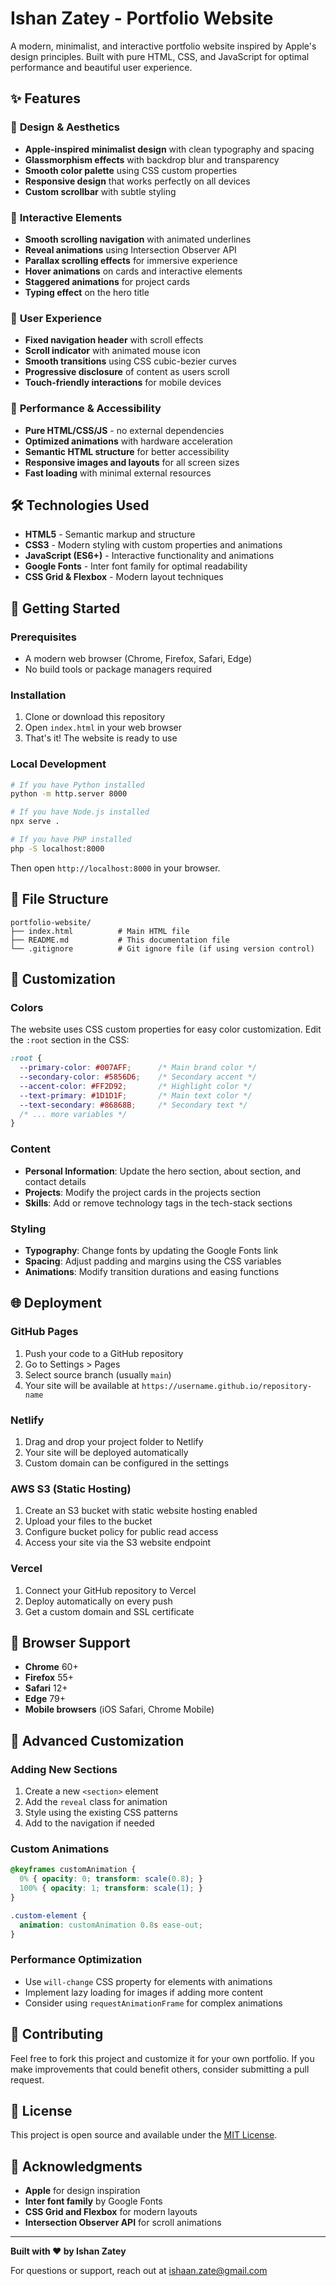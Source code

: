 # Ishan Zatey - Portfolio Website

A modern, minimalist, and interactive portfolio website inspired by Apple's design principles. Built with pure HTML, CSS, and JavaScript for optimal performance and beautiful user experience.

## ✨ Features

### 🎨 **Design & Aesthetics**
- **Apple-inspired minimalist design** with clean typography and spacing
- **Glassmorphism effects** with backdrop blur and transparency
- **Smooth color palette** using CSS custom properties
- **Responsive design** that works perfectly on all devices
- **Custom scrollbar** with subtle styling

### 🚀 **Interactive Elements**
- **Smooth scrolling navigation** with animated underlines
- **Reveal animations** using Intersection Observer API
- **Parallax scrolling effects** for immersive experience
- **Hover animations** on cards and interactive elements
- **Staggered animations** for project cards
- **Typing effect** on the hero title

### 📱 **User Experience**
- **Fixed navigation header** with scroll effects
- **Scroll indicator** with animated mouse icon
- **Smooth transitions** using CSS cubic-bezier curves
- **Progressive disclosure** of content as users scroll
- **Touch-friendly interactions** for mobile devices

### 🎯 **Performance & Accessibility**
- **Pure HTML/CSS/JS** - no external dependencies
- **Optimized animations** with hardware acceleration
- **Semantic HTML structure** for better accessibility
- **Responsive images and layouts** for all screen sizes
- **Fast loading** with minimal external resources

## 🛠️ Technologies Used

- **HTML5** - Semantic markup and structure
- **CSS3** - Modern styling with custom properties and animations
- **JavaScript (ES6+)** - Interactive functionality and animations
- **Google Fonts** - Inter font family for optimal readability
- **CSS Grid & Flexbox** - Modern layout techniques

## 🚀 Getting Started

### Prerequisites
- A modern web browser (Chrome, Firefox, Safari, Edge)
- No build tools or package managers required

### Installation
1. Clone or download this repository
2. Open `index.html` in your web browser
3. That's it! The website is ready to use

### Local Development
```bash
# If you have Python installed
python -m http.server 8000

# If you have Node.js installed
npx serve .

# If you have PHP installed
php -S localhost:8000
```

Then open `http://localhost:8000` in your browser.

## 📁 File Structure

```
portfolio-website/
├── index.html          # Main HTML file
├── README.md           # This documentation file
└── .gitignore          # Git ignore file (if using version control)
```

## 🎨 Customization

### Colors
The website uses CSS custom properties for easy color customization. Edit the `:root` section in the CSS:

```css
:root {
  --primary-color: #007AFF;      /* Main brand color */
  --secondary-color: #5856D6;    /* Secondary accent */
  --accent-color: #FF2D92;       /* Highlight color */
  --text-primary: #1D1D1F;       /* Main text color */
  --text-secondary: #86868B;     /* Secondary text */
  /* ... more variables */
}
```

### Content
- **Personal Information**: Update the hero section, about section, and contact details
- **Projects**: Modify the project cards in the projects section
- **Skills**: Add or remove technology tags in the tech-stack sections

### Styling
- **Typography**: Change fonts by updating the Google Fonts link
- **Spacing**: Adjust padding and margins using the CSS variables
- **Animations**: Modify transition durations and easing functions

## 🌐 Deployment

### GitHub Pages
1. Push your code to a GitHub repository
2. Go to Settings > Pages
3. Select source branch (usually `main`)
4. Your site will be available at `https://username.github.io/repository-name`

### Netlify
1. Drag and drop your project folder to Netlify
2. Your site will be deployed automatically
3. Custom domain can be configured in the settings

### AWS S3 (Static Hosting)
1. Create an S3 bucket with static website hosting enabled
2. Upload your files to the bucket
3. Configure bucket policy for public read access
4. Access your site via the S3 website endpoint

### Vercel
1. Connect your GitHub repository to Vercel
2. Deploy automatically on every push
3. Get a custom domain and SSL certificate

## 📱 Browser Support

- **Chrome** 60+
- **Firefox** 55+
- **Safari** 12+
- **Edge** 79+
- **Mobile browsers** (iOS Safari, Chrome Mobile)

## 🔧 Advanced Customization

### Adding New Sections
1. Create a new `<section>` element
2. Add the `reveal` class for animation
3. Style using the existing CSS patterns
4. Add to the navigation if needed

### Custom Animations
```css
@keyframes customAnimation {
  0% { opacity: 0; transform: scale(0.8); }
  100% { opacity: 1; transform: scale(1); }
}

.custom-element {
  animation: customAnimation 0.8s ease-out;
}
```

### Performance Optimization
- Use `will-change` CSS property for elements with animations
- Implement lazy loading for images if adding more content
- Consider using `requestAnimationFrame` for complex animations

## 🤝 Contributing

Feel free to fork this project and customize it for your own portfolio. If you make improvements that could benefit others, consider submitting a pull request.

## 📄 License

This project is open source and available under the [MIT License](LICENSE).

## 🙏 Acknowledgments

- **Apple** for design inspiration
- **Inter font family** by Google Fonts
- **CSS Grid and Flexbox** for modern layouts
- **Intersection Observer API** for scroll animations

---

**Built with ❤️ by Ishan Zatey**

For questions or support, reach out at [ishaan.zate@gmail.com](mailto:ishaan.zate@gmail.com)
